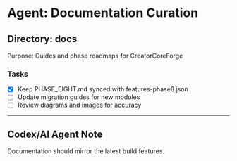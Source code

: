 # Agent: Documentation Curation

## Directory: docs
Purpose: Guides and phase roadmaps for CreatorCoreForge

### Tasks
- [x] Keep PHASE_EIGHT.md synced with features-phase8.json
- [ ] Update migration guides for new modules
- [ ] Review diagrams and images for accuracy

---

## Codex/AI Agent Note
Documentation should mirror the latest build features.
